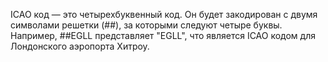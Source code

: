 ICAO код — это четырехбуквенный код. Он будет закодирован с двумя символами решетки (##), за которыми следуют четыре буквы. Например, ##EGLL представляет "EGLL", что является ICAO кодом для Лондонского аэропорта Хитроу.